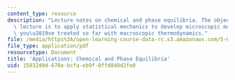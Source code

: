 ```yaml
---
content_type: resource
description: "Lecture notes on chemical and phase equilibria. The objective of this\
  \ lecture is to apply statistical mechanics to develop microscopic models for problems\
  \ you\u2019ve treated so far with macroscopic thermodynamics."
file: /media/https%3A/open-learning-course-data-rc.s3.amazonaws.com/5-60-thermodynamics-kinetics-spring-2008/1583240d670ebcfaeb9f0ffd840d2fe0_5_60_lecture29.pdf
file_type: application/pdf
resourcetype: Document
title: 'Applications: Chemical and Phase Equilibria'
uid: 1583240d-670e-bcfa-eb9f-0ffd840d2fe0
---
```

